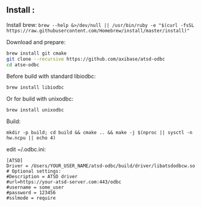 ## Install :

Install brew:
```brew --help &>/dev/null || /usr/bin/ruby -e "$(curl -fsSL https://raw.githubusercontent.com/Homebrew/install/master/install)"```


Download and prepare:
```bash
brew install git cmake
git clone --recursive https://github.com/axibase/atsd-odbc
cd atse-odbc
```

Before build with standard libiodbc:
```
brew install libiodbc
```
Or for build with unixodbc:
```
brew install unixodbc
```

Build:
```
mkdir -p build; cd build && cmake .. && make -j $(nproc || sysctl -n hw.ncpu || echo 4)
```

edit ~/.odbc.ini:

```(ini)
[ATSD]
Driver = /Users/YOUR_USER_NAME/atsd-odbc/build/driver/libatsdodbcw.so
# Optional settings:
#Description = ATSD driver
#url=https://your-atsd-server.com:443/odbc
#username = some_user
#password = 123456
#sslmode = require
```
